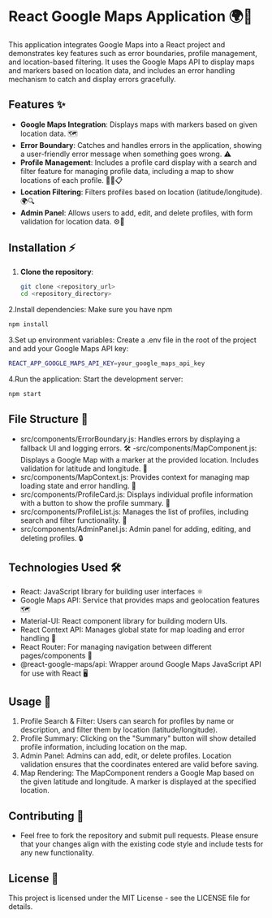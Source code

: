 # React Google Maps Application 🌍📍

This application integrates Google Maps into a React project and demonstrates key features such as error boundaries, profile management, and location-based filtering. It uses the Google Maps API to display maps and markers based on location data, and includes an error handling mechanism to catch and display errors gracefully.

## Features ✨

- **Google Maps Integration**: Displays maps with markers based on given location data. 🗺️
- **Error Boundary**: Catches and handles errors in the application, showing a user-friendly error message when something goes wrong. ⚠️
- **Profile Management**: Includes a profile card display with a search and filter feature for managing profile data, including a map to show locations of each profile. 🧑‍💼📋
- **Location Filtering**: Filters profiles based on location (latitude/longitude). 🌍🔍
- **Admin Panel**: Allows users to add, edit, and delete profiles, with form validation for location data. ⚙️🔧

## Installation ⚡

1. **Clone the repository**:
   ```bash
   git clone <repository_url>
   cd <repository_directory>

   ```
2.Install dependencies: Make sure you have npm
```bash
npm install
```
3.Set up environment variables: Create a .env file in the root of the project and add your Google Maps API key:
```bash
REACT_APP_GOOGLE_MAPS_API_KEY=your_google_maps_api_key
```
4.Run the application: Start the development server:
```bash
npm start
```

## File Structure 📂
- src/components/ErrorBoundary.js: Handles errors by displaying a fallback UI and logging errors. 🛠️
 -src/components/MapComponent.js: Displays a Google Map with a marker at the provided location. Includes validation for latitude and longitude. 📍
- src/components/MapContext.js: Provides context for managing map loading state and error handling. 📡
- src/components/ProfileCard.js: Displays individual profile information with a button to show the profile summary. 👤
- src/components/ProfileList.js: Manages the list of profiles, including search and filter functionality. 📑
- src/components/AdminPanel.js: Admin panel for adding, editing, and deleting profiles. 🔒

## Technologies Used 🛠️
- React: JavaScript library for building user interfaces ⚛️
- Google Maps API: Service that provides maps and geolocation features 🗺️
- Material-UI: React component library for building modern UIs.
- React Context API: Manages global state for map loading and error handling 🔄
- React Router: For managing navigation between different pages/components 🔗
- @react-google-maps/api: Wrapper around Google Maps JavaScript API for use with React 🖥️

## Usage 🚀
1. Profile Search & Filter:
Users can search for profiles by name or description, and filter them by location (latitude/longitude).
2. Profile Summary:
Clicking on the "Summary" button will show detailed profile information, including location on the map.
3. Admin Panel:
Admins can add, edit, or delete profiles. Location validation ensures that the coordinates entered are valid before saving.
4. Map Rendering:
The MapComponent renders a Google Map based on the given latitude and longitude. A marker is displayed at the specified location.

## Contributing 🤝
- Feel free to fork the repository and submit pull requests. Please ensure that your changes align with the existing code style and include tests for any new functionality.

## License 📜
This project is licensed under the MIT License - see the LICENSE file for details.







